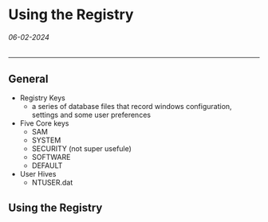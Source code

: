 # Using the Registry
###### 06-02-2024
---
## General
- Registry Keys
	- a series of database files that record windows configuration, settings and some user preferences
- Five Core keys
	- SAM
	- SYSTEM
	- SECURITY (not super usefule)
	- SOFTWARE
	- DEFAULT
- User Hives
	- NTUSER.dat

## Using the Registry